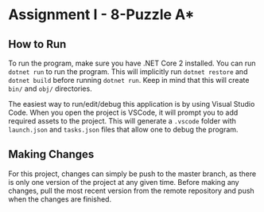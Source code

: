 # Assignment I - 8-Puzzle A*

## How to Run

To run the program, make sure you have .NET Core 2 installed. You can run `dotnet run` to run the program. This will implicitly run `dotnet restore` and `dotnet build` before running `dotnet run`. Keep in mind that this will create `bin/` and `obj/` directories. 
  
The easiest way to run/edit/debug this application is by using Visual Studio Code. When you open the project is VSCode, it will prompt you to add required assets to the project. This will generate a `.vscode` folder with `launch.json` and `tasks.json` files that allow one to debug the program. 

## Making Changes

For this project, changes can simply be push to the master branch, as there is only one version of the project at any given time. Before making any changes, pull the most recent version from the remote repository and push when the changes are finished.